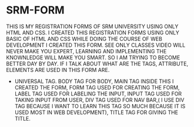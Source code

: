 # SRM-FORM
THIS IS MY REGISTRATION FORMS OF SRM UNIVERSITY USING ONLY HTML AND CSS. 
I CREATED THIS REGISTRATION FORMS USING ONLY BASIC OF HTML AND CSS WHILE DOING THE COURSE OF WEB DEVELOPMENT I CREATED THIS FORM.
SEE ONLY CLASSES VIDEO WILL NEVER MAKE YOU EXPERT, LEARNING AND IMPLEMENTING THE KNOWNLEDGE WILL MAKE YOU SMART.
SO I AM TRYING TO BECOME BETTER DAY BY DAY.
IF I TALK ABOUT WHAT ARE THE TAGS, ATTRIBUTE, ELEMENTS ARE USED IN THIS FORM ARE.
* UNIVERSAL TAG.
 BODY TAG FOR BODY,
MAIN TAG INSIDE THIS I CREATED THE FORM,
FORM TAG USED FOR CREATING THE FORM,
LABEL TAG USED FOR LABELING THE INPUT,
INPUT TAG USED FOR TAKING INPUT FROM USER,
DIV TAG USED FOR NAV BAR,( I USE DIV TAG BECAUSE I WANT TO LEARN THIS TAG SO MUCH BECAUSE IT IS USED MOST IN WEB DEVELOPMENT),
TITLE TAG FOR GIVING THE TITLE.
